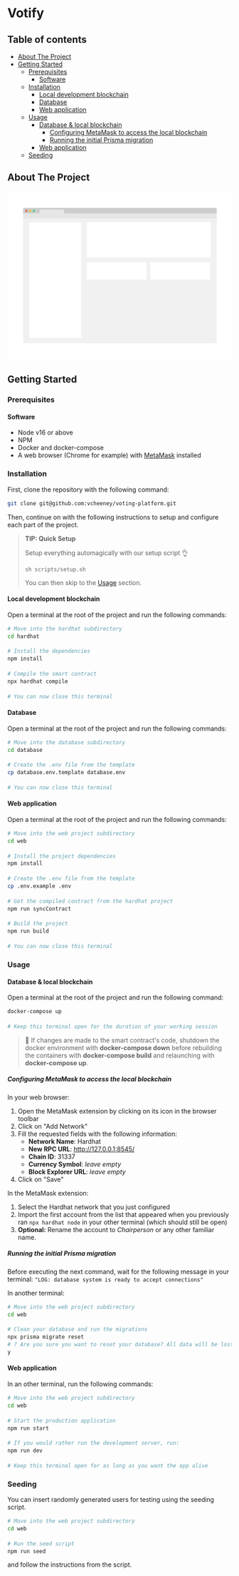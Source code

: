 # Votify

## Table of contents <!-- omit in toc -->

- [About The Project](#about-the-project)
- [Getting Started](#getting-started)
  - [Prerequisites](#prerequisites)
    - [Software](#software)
  - [Installation](#installation)
    - [Local development blockchain](#local-development-blockchain)
    - [Database](#database)
    - [Web application](#web-application)
  - [Usage](#usage)
    - [Database & local blockchain](#database--local-blockchain)
      - [Configuring MetaMask to access the local blockchain](#configuring-metamask-to-access-the-local-blockchain)
      - [Running the initial Prisma migration](#running-the-initial-prisma-migration)
    - [Web application](#web-application-1)
  - [Seeding](#seeding)

<!-- ABOUT THE PROJECT -->

## About The Project

![Product Name Screen Shot](misc/screenshot.png)

<!-- GETTING STARTED -->

## Getting Started

### Prerequisites

#### Software

- Node v16 or above
- NPM
- Docker and docker-compose
- A web browser (Chrome for example) with [MetaMask](https://metamask.io/) installed

### Installation

First, clone the repository with the following command:

```sh
git clone git@github.com:vcheeney/voting-platform.git
```

Then, continue on with the following instructions to setup and configure each part of the project.

> **TIP: Quick Setup**
>
> Setup everything automagically with our setup script 👌
>
> ```
> sh scripts/setup.sh
> ```
>
> You can then skip to the [Usage](#usage) section.

#### Local development blockchain

Open a terminal at the root of the project and run the following commands:

```sh
# Move into the hardhat subdirectory
cd hardhat

# Install the dependencies
npm install

# Compile the smart contract
npx hardhat compile

# You can now close this terminal
```

#### Database

Open a terminal at the root of the project and run the following commands:

```sh
# Move into the database subdirectory
cd database

# Create the .env file from the template
cp database.env.template database.env

# You can now close this terminal
```

#### Web application

Open a terminal at the root of the project and run the following commands:

```sh
# Move into the web project subdirectory
cd web

# Install the project dependencies
npm install

# Create the .env file from the template
cp .env.example .env

# Get the compiled contract from the hardhat project
npm run syncContract

# Build the project
npm run build

# You can now close this terminal
```

<!-- USAGE EXAMPLES -->

### Usage

#### Database & local blockchain

Open a terminal at the root of the project and run the following command:

```sh
docker-compose up

# Keep this terminal open for the duration of your working session
```

> 🚨 If changes are made to the smart contract's code, shutdown the docker environment with **docker-compose down** before rebuilding the containers with **docker-compose build** and relaunching with **docker-compose up**.

##### Configuring MetaMask to access the local blockchain

In your web browser:

1. Open the MetaMask extension by clicking on its icon in the browser toolbar
2. Click on "Add Network"
3. Fill the requested fields with the following information:
   - **Network Name**: Hardhat
   - **New RPC URL**: http://127.0.0.1:8545/
   - **Chain ID**: 31337
   - **Currency Symbol**: _leave empty_
   - **Block Explorer URL**: _leave empty_
4. Click on "Save"

In the MetaMask extension:

1. Select the Hardhat network that you just configured
2. Import the first account from the list that appeared when you previously ran `npx hardhat node` in your other terminal (which should still be open)
3. **Optional:** Rename the account to _Chairperson_ or any other familiar name.

##### Running the initial Prisma migration

Before executing the next command, wait for the following message in your terminal:
`"LOG: database system is ready to accept connections"`

In another terminal:

```sh
# Move into the web project subdirectory
cd web

# Clean your database and run the migrations
npx prisma migrate reset
# ? Are you sure you want to reset your database? All data will be lost. » (y/N)
y

```

#### Web application

In an other terminal, run the following commands:

```sh
# Move into the web project subdirectory
cd web

# Start the production application
npm run start

# If you would rather run the development server, run:
npm run dev

# Keep this terminal open for as long as you want the app alive
```

### Seeding

You can insert randomly generated users for testing using the seeding script.

```bash
# Move into the web project subdirectory
cd web

# Run the seed script
npm run seed
```

and follow the instructions from the script.
